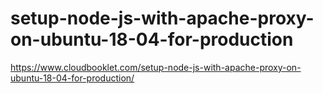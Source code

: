 # setup-node-js-with-apache-proxy-on-ubuntu-18-04-for-production
https://www.cloudbooklet.com/setup-node-js-with-apache-proxy-on-ubuntu-18-04-for-production/
